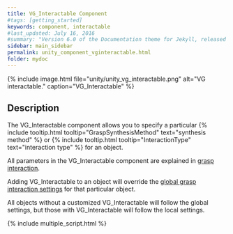 ```yaml
---
title: VG_Interactable Component
#tags: [getting_started]
keywords: component, interactable
#last_updated: July 16, 2016
#summary: "Version 6.0 of the Documentation theme for Jekyll, released July 4, 2016, implements relative links so you can view the files offline or on any server without configuring urls and baseurls. Additionally, you can store pages in subdirectories. Templates for alerts and images are available."
sidebar: main_sidebar
permalink: unity_component_vginteractable.html
folder: mydoc
---
```


{% include image.html file="unity/unity_vg_interactable.png" alt="VG interactable." caption="VG_Interactable" %}

## Description

The VG_Interactable component allows you to specify a particular {% include tooltip.html tooltip="GraspSynthesisMethod" text="synthesis method" %} or {% include tooltip.html tooltip="InteractionType" text="interaction type" %} for an object.

All parameters in the VG_Interactable component are explained in [grasp interaction](grasp_interaction.html#grasp-interaction).

Adding VG_Interactable to an object will override the [global grasp interaction settings](unity_component_myvirtualgrasp.html#grasp-interaction-settings) for that particular object. 

All objects without a customized VG_Interactable will follow the global settings, but those with VG_Interactable will follow the local settings.

{% include multiple_script.html %}



